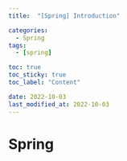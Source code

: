 ```yaml
---
title:  "[Spring] Introduction" 

categories:
  - Spring
tags:
  - [spring]

toc: true
toc_sticky: true
toc_label: "Content"

date: 2022-10-03
last_modified_at: 2022-10-03
---
```


# Spring 